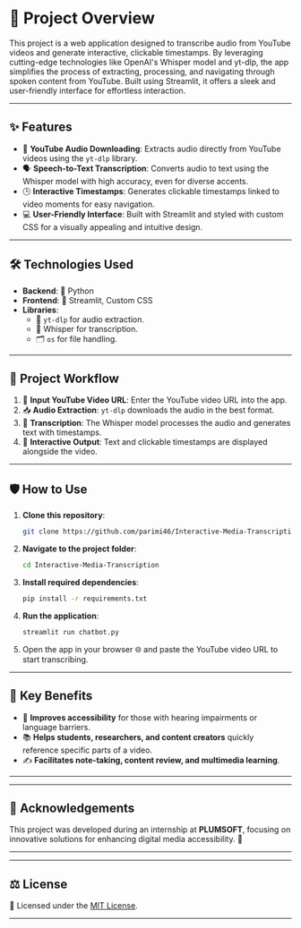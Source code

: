 # 🌟 Project Overview

This project is a web application designed to transcribe audio from YouTube videos and generate interactive, clickable timestamps. By leveraging cutting-edge technologies like OpenAI's Whisper model and yt-dlp, the app simplifies the process of extracting, processing, and navigating through spoken content from YouTube. Built using Streamlit, it offers a sleek and user-friendly interface for effortless interaction.

---

## ✨ Features

- 🎥 **YouTube Audio Downloading**: Extracts audio directly from YouTube videos using the `yt-dlp` library.
- 🗣️ **Speech-to-Text Transcription**: Converts audio to text using the Whisper model with high accuracy, even for diverse accents.
- 🕒 **Interactive Timestamps**: Generates clickable timestamps linked to video moments for easy navigation.
- 💻 **User-Friendly Interface**: Built with Streamlit and styled with custom CSS for a visually appealing and intuitive design.

---

## 🛠️ Technologies Used

- **Backend**: 🐍 Python
- **Frontend**: 🎨 Streamlit, Custom CSS
- **Libraries**:
  - 🔗 `yt-dlp` for audio extraction.
  - 🧠 Whisper for transcription.
  - 🗂️ `os` for file handling.

---

## 🚀 Project Workflow

1. 🔗 **Input YouTube Video URL**: Enter the YouTube video URL into the app.
2. 📥 **Audio Extraction**: `yt-dlp` downloads the audio in the best format.
3. 📝 **Transcription**: The Whisper model processes the audio and generates text with timestamps.
4. 🎯 **Interactive Output**: Text and clickable timestamps are displayed alongside the video.

---

## 🛡️ How to Use

1. **Clone this repository**:
   ```bash
   git clone https://github.com/parimi46/Interactive-Media-Transcription.git

2. **Navigate to the project folder**:
   ```bash
   cd Interactive-Media-Transcription
3. **Install required dependencies**:
   ```bash
   pip install -r requirements.txt
4. **Run the application**:
   ```bash
   streamlit run chatbot.py

5. Open the app in your browser 🌐 and paste the YouTube video URL to start transcribing.

---

## 🎯 Key Benefits

- 🦻 **Improves accessibility** for those with hearing impairments or language barriers.
- 📚 **Helps students, researchers, and content creators** quickly reference specific parts of a video.
- ✍️ **Facilitates note-taking, content review, and multimedia learning**.

---

---

## 🤝 Acknowledgements

This project was developed during an internship at **PLUMSOFT**, focusing on innovative solutions for enhancing digital media accessibility. 🎉

---

---

## ⚖️ License

📜 Licensed under the [MIT License](LICENSE).

---
